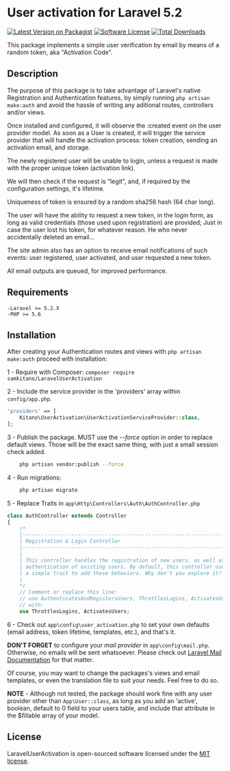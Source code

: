 # User activation for Laravel 5.2

[![Latest Version on Packagist](https://img.shields.io/packagist/v/samkitano/laravel-user-activation.svg?style=flat-square)](https://packagist.org/packages/samkitano/laravel-user-activation)
[![Software License](https://img.shields.io/badge/license-MIT-brightgreen.svg?style=flat-square)](LICENSE.md)
[![Total Downloads](https://img.shields.io/packagist/dt/samkitano/laravel-user-activation.svg?style=flat-square)](https://packagist.org/packages/samkitano/laravel-user-activation)

This package implements a simple user verification by email by means of a random token, aka "Activation Code".

## Description

The purpose of this package is to take advantage of Laravel's native Registration and Authentication features, by simply
running `php artisan make:auth` and avoid the hassle of writing any aditional routes, controllers and/or views.

Once installed and configured, it will observe the :created event on the user provider model. As soon as a User is created,
it will trigger the service provider that will handle the activation process: token creation, sending an activation email,
and storage.

The newly registered user will be unable to login, unless a request is made with the proper unique token (activation link).

We will then check if the request is "legit", and, if required by the configuration settings, it's lifetime.

Uniqueness of token is ensured by a random sha256 hash (64 char long).

The user will have the ability to request a new token, in the login form, as long as valid credentials
(those used upon registration) are provided; Just in case the user lost his token,
for whatever reason. He who never accidentally deleted an email...

The site admin also has an option to receive email notifications of such events:
user registered, user activated, and user requested a new token.

All email outputs are queued, for improved performance.

## Requirements

	-Laravel >= 5.2.X
	-PHP >= 5.6

## Installation

After creating your Authentication routes and views with `php artisan make:auth` proceed with installation:

1 - Require with Composer: `composer require samkitano/LaravelUserActivation`

2 - Include the service provider in the 'providers' array within `config/app.php`.

```php
'providers' => [
    Kitano\UserActivation\UserActivationServiceProvider::class,
];
```

3 - Publish the package. MUST use the *--force* option in order to replace default views. Those will be the exact same thing, with just a small session check added.

```bash
    php artisan vendor:publish --force
```

4 - Run migrations:
```bash
    php artisan migrate
```

5 - Replace Traits in  `app\Http\Controllers\Auth\AuthController.php`

```php
class AuthController extends Controller
{
    /*
    |--------------------------------------------------------------------------
    | Registration & Login Controller
    |--------------------------------------------------------------------------
    |
    | This controller handles the registration of new users, as well as the
    | authentication of existing users. By default, this controller uses
    | a simple trait to add these behaviors. Why don't you explore it?
    |
    */
    // Comment or replace this line:
    // use AuthenticatesAndRegistersUsers, ThrottlesLogins, ActivatesUsers;
    // with:
    use ThrottlesLogins, ActivatesUsers;

```

6 - Check out `app\config\user_activation.php` to set your own defaults (email address, token lifetime,
templates, etc.), and that's it.

**DON'T FORGET** to configure your *mail provider* in `app\config\mail.php`. Otherwise, no emails will be sent whatsoever.
Please check out [Laravel Mail Documentation](https://laravel.com/docs/5.2/mail) for that matter.

Of course, you may want to change the packages's views and email templates, or even the translation file to suit your needs. Feel free to do so.

**NOTE** - Although not tested, the package should work fine with any user provider other than `App\User::class`,
as long as you add an 'active', boolean, default to 0 field to your users table, and include that attribute in the $fillable
array of your model.

## License

LaravelUserActivation is open-sourced software licensed under the [MIT license](http://opensource.org/licenses/MIT).
